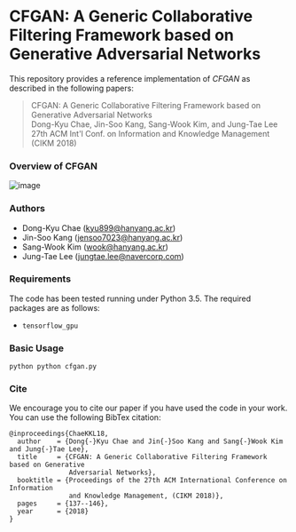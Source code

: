 # CFGAN: A Generic Collaborative Filtering Framework based on Generative Adversarial Networks
This repository provides a reference implementation of *CFGAN* as described in the following papers:
> CFGAN: A Generic Collaborative Filtering Framework based on Generative Adversarial Networks<br>
> Dong-Kyu Chae, Jin-Soo Kang, Sang-Wook Kim, and Jung-Tae Lee<br>
> 27th ACM Int'l Conf. on Information and Knowledge Management (CIKM 2018)

### Overview of CFGAN
![image](https://user-images.githubusercontent.com/101625348/158385977-c8521fb0-8a77-447d-947d-809ac55b9539.png)

### Authors
- Dong-Kyu Chae (kyu899@hanyang.ac.kr)
- Jin-Soo Kang (jensoo7023@hanyang.ac.kr)
- Sang-Wook Kim (wook@hanyang.ac.kr)
- Jung-Tae Lee (jungtae.lee@navercorp.com)

### Requirements
The code has been tested running under Python 3.5. The required packages are as follows:
- ```tensorflow_gpu```

### Basic Usage
```
python python cfgan.py
```

### Cite
We encourage you to cite our paper if you have used the code in your work. You can use the following BibTex citation:
```
@inproceedings{ChaeKKL18,
  author    = {Dong{-}Kyu Chae and Jin{-}Soo Kang and Sang{-}Wook Kim and Jung{-}Tae Lee},
  title     = {CFGAN: A Generic Collaborative Filtering Framework based on Generative
               Adversarial Networks},
  booktitle = {Proceedings of the 27th ACM International Conference on Information
               and Knowledge Management, (CIKM 2018)},
  pages     = {137--146},
  year      = {2018}
}
```
